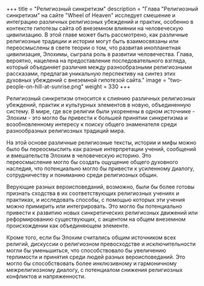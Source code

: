 +++
title = "Религиозный синкретизм"
description = "Глава \"Религиозный синкретизм\" на сайте \"Wheel of Heaven\" исследует смешение и интеграцию различных религиозных убеждений и практик, особенно в контексте гипотезы сайта об внеземном влиянии на человеческую цивилизацию. В этой главе может быть рассмотрено, как различные религиозные традиции и истории могут быть взаимосвязаны или переосмыслены в свете теории о том, что развитая инопланетная цивилизация, Элохимы, сыграла роль в развитии человечества. Глава, вероятно, нацелена на предоставление последовательного взгляда, который объединяет различия между разнообразными религиозными рассказами, предлагая уникальную перспективу на синтез этих духовных убеждений с внеземной гипотезой сайта."
image = "two-people-on-hill-at-sunrise.png"
weight = 330
+++

Религиозный синкретизм относится к слиянию различных религиозных убеждений, практик и культурных элементов в новую, объединенную систему. В мире, где все религии были укоренены в одном источнике - Элохим - это могло бы привести к большей принятии синкретизма и возобновленному интересу к поиску общего знаменателя среди разнообразных религиозных традиций мира.

На этой основе различные религиозные тексты, истории и мифы можно было бы переосмыслить как разные интерпретации учений, сообщений и вмешательств Элохим в человеческую историю. Это переосмысление могло бы создать ощущение общего духовного наследия, что потенциально могло бы привести к усиленному диалогу, сотрудничеству и пониманию среди религиозных общин.

Верующие разных вероисповеданий, возможно, были бы более готовы признать сходства в их соответствующих религиозных учениях и практиках, и исследовать способы, с помощью которых эти учения можно примирить или интегрировать. Это могло бы потенциально привести к развитию новых синкретических религиозных движений или реформированию существующих, с акцентом на общем внеземном происхождении как объединяющем элементе.

Кроме того, если бы Элохим считались общим источником всех религий, дискуссии о религиозном превосходстве и исключительности могли бы уменьшиться, что способствовало бы увеличению терпимости и принятия среди людей разных вероисповеданий. Это могло бы способствовать более инклюзивному и гармоничному межрелигиозному диалогу, с потенциалом снижения религиозных конфликтов и напряженности.